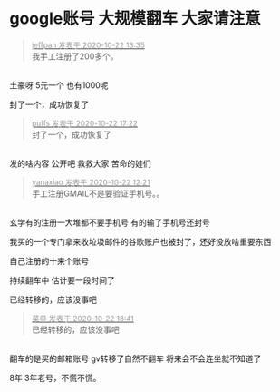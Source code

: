 # google账号 大规模翻车 大家请注意


<div class="quote"><blockquote><font size="2"><a href="https://www.hostloc.com/forum.php?mod=redirect&amp;goto=findpost&amp;pid=9335615&amp;ptid=757105" target="_blank"><font color="#999999">jeffpan 发表于 2020-10-22 13:35</font></a></font><br />
我手工注册了200多个。</blockquote></div><br />
土豪呀 5元一个 也有1000呢

封了一个，成功恢复了

<div class="quote"><blockquote><font size="2"><a href="https://www.hostloc.com/forum.php?mod=redirect&amp;goto=findpost&amp;pid=9336881&amp;ptid=757105" target="_blank"><font color="#999999">puffs 发表于 2020-10-22 17:22</font></a></font><br />
封了一个，成功恢复了</blockquote></div><br />
发的啥内容 公开吧 救救大家 苦命的娃们

<div class="quote"><blockquote><font size="2"><a href="https://www.hostloc.com/forum.php?mod=redirect&amp;goto=findpost&amp;pid=9335394&amp;ptid=757105" target="_blank"><font color="#999999">yanaxiao 发表于 2020-10-22 12:21</font></a></font><br />
手工注册GMAIL不是要验证手机号。。</blockquote></div><br />
玄学有的注册一大堆都不要手机号 有的输了手机号还封号<img src="static/image/smiley/default/lol.gif" smilieid="12" border="0" alt="" />

我买的一个专门拿来收垃圾邮件的谷歌账户也被封了，还好没放啥重要东西<img id="aimg_O9n9V" onclick="zoom(this, this.src, 0, 0, 0)" class="zoom" src="https://cdn.jsdelivr.net/gh/hishis/forum-master/public/images/patch.gif" onmouseover="img_onmouseoverfunc(this)" onload="thumbImg(this)" border="0" alt="" />

自己注册的十来个账号

持续翻车中 估计要一段时间了

已经转移的，应该没事吧

<div class="quote"><blockquote><font size="2"><a href="https://www.hostloc.com/forum.php?mod=redirect&amp;goto=findpost&amp;pid=9337352&amp;ptid=757105" target="_blank"><font color="#999999">菜单 发表于 2020-10-22 18:41</font></a></font><br />
已经转移的，应该没事吧</blockquote></div><br />
翻车的是买的邮箱账号 gv转移了自然不翻车 将来会不会连坐就不知道了 <br />


8年 3年老号，不慌不慌。
